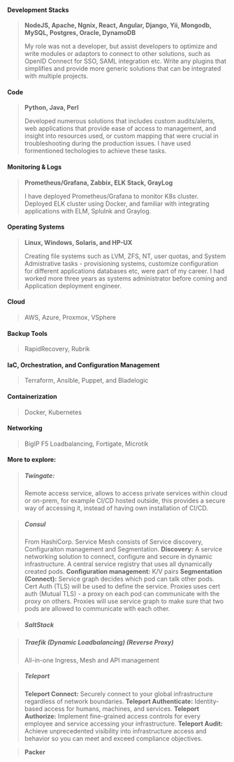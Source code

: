 #### Development Stacks
> **NodeJS, Apache, Ngnix, React, Angular, Django, Yii, Mongodb, MySQL, Postgres, Oracle, DynamoDB**
>
> My role was not a developer, but assist developers to optimize and write modules or adaptors to connect to other solutions, such as OpenID Connect for SSO, SAML integration etc. Write any plugins that simplifies and provide more generic solutions that can be integrated with multiple projects. 

#### Code
> **Python, Java, Perl**
> 
> Developed numerous solutions that includes custom audits/alerts, web applications that provide ease of access to management, and insight into resources used, or custom mapping that were crucial in troubleshooting during the production issues. I have used formentioned techologies to achieve these tasks.  

#### Monitoring & Logs
> **Prometheus/Grafana, Zabbix, ELK Stack, GrayLog**
> 
> I have deployed Prometheus/Grafana to monitor K8s cluster. Deployed ELK cluster using Docker, and familiar with integrating applications with ELM, Splulnk and Graylog.

#### Operating Systems
> **Linux, Windows, Solaris, and HP-UX**
> 
> Creating file systems such as LVM, ZFS, NT, user quotas, and System Admistrative tasks - provisioning systems, customize configuration for different applications databases etc, were part of my career. I had worked more three years as systems administrator before coming and Application deployment engineer.

#### Cloud
> AWS, Azure, Proxmox, VSphere

#### Backup Tools
> RapidRecovery, Rubrik

#### IaC, Orchestration, and Configuration Management
> Terraform, Ansible, Puppet, and Bladelogic

#### Containerization
> Docker, Kubernetes

#### Networking
> BigIP F5 Loadbalancing, Fortigate, Microtik

#### More to explore:
> ##### Twingate:
> Remote access service, allows to access private services within cloud or on-prem, for example CI/CD hosted outside, this provides a secure way of accessing it, instead of having own installation of CI/CD.

> ##### Consul
> From HashiCorp. Service Mesh consists of Service discovery, Configuraiton management and Segmentation. 
> **Discovery:** A service networking solution to connect, configure and secure in dynamic infrastructure. A central service registry that uses all dynamically created pods.
> **Configuration management:** K/V pairs 
> **Segmentation (Connect):** Service graph decides which pod can talk other pods. Cert Auth (TLS) will be used to define the service. Proxies uses cert auth (Mutual TLS) - a proxy on each pod can communicate with the proxy on others. Proxies will use service graph to make sure that two pods are allowed to communicate with each other.

> ##### SaltStack


> ##### Traefik (Dynamic Loadbalancing) (Reverse Proxy)
> All-in-one Ingress, Mesh and API management
 
> ##### Teleport
> **Teleport Connect:**
> Securely connect to your global infrastructure regardless of network boundaries.
> **Teleport Authenticate:**
> Identity-based access for humans, machines, and services.
> **Teleport Authorize:**
> Implement fine-grained access controls for every employee and service accessing your infrastructure.
> **Teleport Audit:**
> Achieve unprecedented visibility into infrastructure access and behavior so you can meet and exceed compliance objectives.

> **Packer**